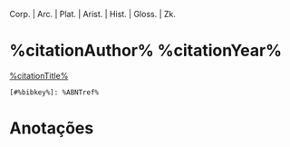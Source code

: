 Corp. | Arc. | Plat. | Arist. | Hist. | Gloss. | Zk.  

# %citationAuthor% %citationYear%  
[%citationTitle%](%URLref%)  

`[#%bibkey%]: %ABNTref%`  

# Anotações
